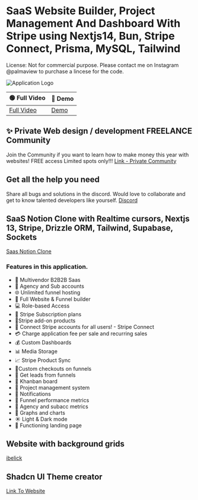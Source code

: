 # SaaS Website Builder, Project Management And Dashboard With Stripe using Nextjs14, Bun, Stripe Connect, Prisma, MySQL, Tailwind

License: Not for commercial purpose. Please contact me on Instagram @palmaview to purchase a lincese for the code.

![Application Logo](https://storage.googleapis.com/msgsndr/0wtSXexlPhMN1945ooxW/media/65b7c3d24660477daf3d6708.png)

| 🟢 Full Video                                             | 🔴 Demo                            |
| --------------------------------------------------------- | ---------------------------------- |
| [Full Video](https://www.youtube.com/watch?v=m3wMq2BynjU) | [Demo](https://palmaview.com/demo) |

## ✨ Private Web design / development FREELANCE Community

Join the Community if you want to learn how to make money this year with websites!
FREE access Limited spots only!!!
[Link - Private Community](https://palmaview.com/communities)

## Get all the help you need

Share all bugs and solutions in the discord. Would love to collaborate and get to know talented developers like yourself.
[Discord](https://discord.gg/GG4wJkxh)

## SaaS Notion Clone with Realtime cursors, Nextjs 13, Stripe, Drizzle ORM, Tailwind, Supabase, Sockets

[Saas Notion Clone](https://www.youtube.com/watch?v=m3wMq2BynjU)

### Features in this application.

-   🤯 Multivendor B2B2B Saas
-   🏢 Agency and Sub accounts
-   🌐 Unlimited funnel hosting
-   🚀 Full Website & Funnel builder
-   💻 Role-based Access
-   🔄 Stripe Subscription plans
-   🛒Stripe add-on products
-   🔐 Connect Stripe accounts for all users! - Stripe Connect
-   💳 Charge application fee per sale and recurring sales
-   💰 Custom Dashboards
-   📊 Media Storage
-   📈 Stripe Product Sync
-   📌Custom checkouts on funnels
-   📢 Get leads from funnels
-   🎨 Khanban board
-   📂 Project management system
-   🔗 Notifications
-   📆 Funnel performance metrics
-   🧾 Agency and subacc metrics
-   🌙 Graphs and charts
-   ☀️ Light & Dark mode
-   📄 Functioning landing page

## Website with background grids

[ibelick](https://bg.ibelick.com/)

## Shadcn UI Theme creator

[Link To Website](https://gradient.page/tools/shadcn-ui-theme-generator)
